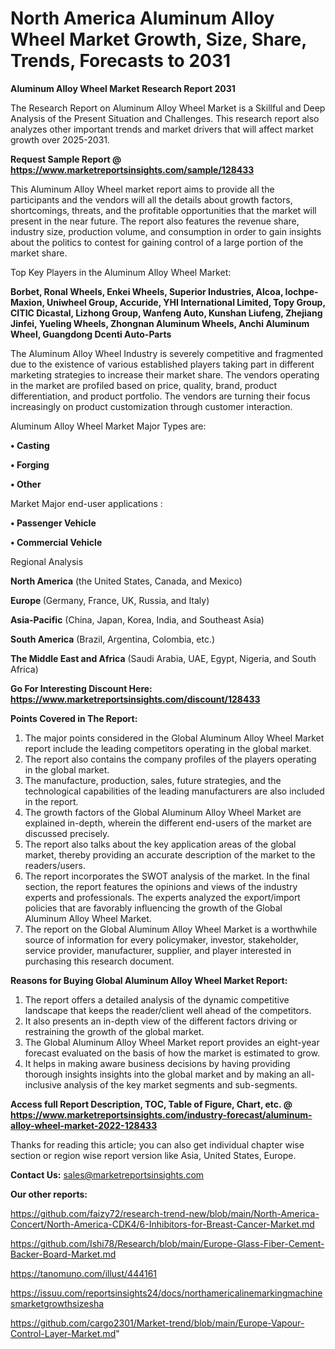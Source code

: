 # North America Aluminum Alloy Wheel Market Growth, Size, Share, Trends, Forecasts to 2031

<strong>Aluminum Alloy Wheel Market Research Report 2031</strong>

The Research Report on Aluminum Alloy Wheel Market is a Skillful and Deep Analysis of the Present Situation and Challenges. This research report also analyzes other important trends and market drivers that will affect market growth over 2025-2031.

<strong>Request Sample Report @ <a href=https://www.marketreportsinsights.com/sample/128433>https://www.marketreportsinsights.com/sample/128433</a></strong>

This Aluminum Alloy Wheel market report aims to provide all the participants and the vendors will all the details about growth factors, shortcomings, threats, and the profitable opportunities that the market will present in the near future. The report also features the revenue share, industry size, production volume, and consumption in order to gain insights about the politics to contest for gaining control of a large portion of the market share.

Top Key Players in the Aluminum Alloy Wheel Market:

<strong>Borbet, Ronal Wheels, Enkei Wheels, Superior Industries, Alcoa, Iochpe-Maxion, Uniwheel Group, Accuride, YHI International Limited, Topy Group, CITIC Dicastal, Lizhong Group, Wanfeng Auto, Kunshan Liufeng, Zhejiang Jinfei, Yueling Wheels, Zhongnan Aluminum Wheels, Anchi Aluminum Wheel, Guangdong Dcenti Auto-Parts</strong>

The Aluminum Alloy Wheel Industry is severely competitive and fragmented due to the existence of various established players taking part in different marketing strategies to increase their market share. The vendors operating in the market are profiled based on price, quality, brand, product differentiation, and product portfolio. The vendors are turning their focus increasingly on product customization through customer interaction.

Aluminum Alloy Wheel Market Major Types are:

<strong>• Casting

• Forging

• Other</strong>

Market Major end-user applications :

<strong>• Passenger Vehicle

• Commercial Vehicle</strong>

Regional Analysis

</u><strong><b>North America</b></strong> (the United States, Canada, and Mexico)

<strong><b>Europe </b></strong>(Germany, France, UK, Russia, and Italy)

<strong><b>Asia-Pacific</b></strong> (China, Japan, Korea, India, and Southeast Asia)

<strong><b>South America</b></strong> (Brazil, Argentina, Colombia, etc.)

<strong><b>The Middle East and Africa</b></strong> (Saudi Arabia, UAE, Egypt, Nigeria, and South Africa)

<strong>Go For Interesting Discount Here: <a href=https://www.marketreportsinsights.com/discount/128433>https://www.marketreportsinsights.com/discount/128433</a></strong>

<strong>Points Covered in The Report:</strong>
<ol>
  <li>The major points considered in the Global Aluminum Alloy Wheel Market report include the leading competitors operating in the global market.</li>
  <li>The report also contains the company profiles of the players operating in the global market.</li>
  <li>The manufacture, production, sales, future strategies, and the technological capabilities of the leading manufacturers are also included in the report.</li>
  <li>The growth factors of the Global Aluminum Alloy Wheel Market are explained in-depth, wherein the different end-users of the market are discussed precisely.</li>
  <li>The report also talks about the key application areas of the global market, thereby providing an accurate description of the market to the readers/users.</li>
  <li>The report incorporates the SWOT analysis of the market. In the final section, the report features the opinions and views of the industry experts and professionals. The experts analyzed the export/import policies that are favorably influencing the growth of the Global Aluminum Alloy Wheel Market.</li>
  <li>The report on the Global Aluminum Alloy Wheel Market is a worthwhile source of information for every policymaker, investor, stakeholder, service provider, manufacturer, supplier, and player interested in purchasing this research document.</li>
</ol>
<strong>Reasons for Buying Global Aluminum Alloy Wheel Market Report:</strong>

<ol>
  <li>The report offers a detailed analysis of the dynamic competitive landscape that keeps the reader/client well ahead of the competitors.</li>
  <li>It also presents an in-depth view of the different factors driving or restraining the growth of the global market.</li>
  <li>The Global Aluminum Alloy Wheel Market report provides an eight-year forecast evaluated on the basis of how the market is estimated to grow.</li>
  <li>It helps in making aware business decisions by having providing thorough insights insights into the global market and by making an all-inclusive analysis of the key market segments and sub-segments.</li>
</ol>
<strong>Access full Report Description, TOC, Table of Figure, Chart, etc. @ <a href=https://www.marketreportsinsights.com/industry-forecast/aluminum-alloy-wheel-market-2022-128433>https://www.marketreportsinsights.com/industry-forecast/aluminum-alloy-wheel-market-2022-128433</a></strong>


Thanks for reading this article; you can also get individual chapter wise section or region wise report version like Asia, United States, Europe.

<strong>Contact Us:</strong>
sales@marketreportsinsights.com

<strong>Our other reports:</strong>

<a href=https://github.com/faizy72/research-trend-new/blob/main/North-America-Concert/North-America-CDK4/6-Inhibitors-for-Breast-Cancer-Market.md>https://github.com/faizy72/research-trend-new/blob/main/North-America-Concert/North-America-CDK4/6-Inhibitors-for-Breast-Cancer-Market.md</a>

<a href=https://github.com/Ishi78/Research/blob/main/Europe-Glass-Fiber-Cement-Backer-Board-Market.md>https://github.com/Ishi78/Research/blob/main/Europe-Glass-Fiber-Cement-Backer-Board-Market.md</a>

<a href=https://tanomuno.com/illust/444161>https://tanomuno.com/illust/444161</a>

<a href=https://issuu.com/reportsinsights24/docs/northamericalinemarkingmachinesmarketgrowthsizesha>https://issuu.com/reportsinsights24/docs/northamericalinemarkingmachinesmarketgrowthsizesha</a>

<a href=https://github.com/cargo2301/Market-trend/blob/main/Europe-Vapour-Control-Layer-Market.md>https://github.com/cargo2301/Market-trend/blob/main/Europe-Vapour-Control-Layer-Market.md</a>"
